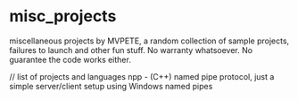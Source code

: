 misc_projects
=============

miscellaneous projects by MVPETE, a random collection of sample projects, failures to launch and other fun stuff. 
No warranty whatsoever. No guarantee the code works either.


// list of projects and languages
npp - (C++) named pipe protocol, just a simple server/client setup using Windows named pipes
